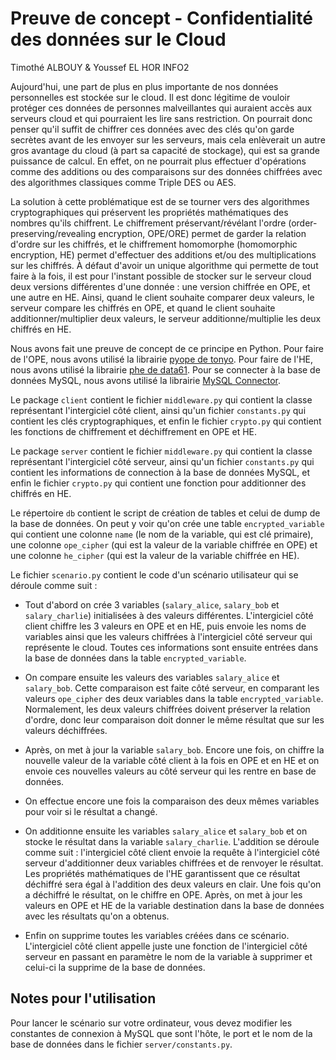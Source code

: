 # Preuve de concept - Confidentialité des données sur le Cloud

Timothé ALBOUY & Youssef EL HOR
INFO2

Aujourd'hui, une part de plus en plus importante de nos données personnelles est stockée sur le cloud. Il est donc légitime de vouloir protéger ces données de personnes malveillantes qui auraient accès aux serveurs cloud et qui pourraient les lire sans restriction. On pourrait donc penser qu'il suffit de chiffrer ces données avec des clés qu'on garde secrètes avant de les envoyer sur les serveurs, mais cela enlèverait un autre gros avantage du cloud (à part sa capacité de stockage), qui est sa grande puissance de calcul. En effet, on ne pourrait plus effectuer d'opérations comme des additions ou des comparaisons sur des données chiffrées avec des algorithmes classiques comme Triple DES ou AES.

La solution à cette problématique est de se tourner vers des algorithmes cryptographiques qui préservent les propriétés mathématiques des nombres qu'ils chiffrent. Le chiffrement préservant/révélant l'ordre (order-preserving/revealing encryption, OPE/ORE) permet de garder la relation d'ordre sur les chiffrés, et le chiffrement homomorphe (homomorphic encryption, HE) permet d'effectuer des additions et/ou des multiplications sur les chiffrés. À défaut d'avoir un unique algorithme qui permette de tout faire à la fois, il est pour l'instant possible de stocker sur le serveur cloud deux versions différentes d'une donnée : une version chiffrée en OPE, et une autre en HE. Ainsi, quand le client souhaite comparer deux valeurs, le serveur compare les chiffrés en OPE, et quand le client souhaite additionner/multiplier deux valeurs, le serveur additionne/multiplie les deux chiffrés en HE.

Nous avons fait une preuve de concept de ce principe en Python. Pour faire de l'OPE, nous avons utilisé la librairie [pyope de tonyo](https://github.com/tonyo/pyope). Pour faire de l'HE, nous avons utilisé la librairie [phe de data61](https://github.com/data61/python-paillier). Pour se connecter à la base de données MySQL, nous avons utilisé la librairie [MySQL Connector](https://github.com/mysql/mysql-connector-python).
 
Le package `client` contient le fichier `middleware.py` qui contient la classe représentant l'intergiciel côté client, ainsi qu'un fichier `constants.py` qui contient les clés cryptographiques, et enfin le fichier `crypto.py` qui contient les fonctions de chiffrement et déchiffrement en OPE et HE.

Le package `server` contient le fichier `middleware.py` qui contient la classe représentant l'intergiciel côté serveur, ainsi qu'un fichier `constants.py` qui contient les informations de connection à la base de données MySQL, et enfin le fichier `crypto.py` qui contient une fonction pour additionner des chiffrés en HE.

Le répertoire `db` contient le script de création de tables et celui de dump de la base de données. On peut y voir qu'on crée une table `encrypted_variable` qui contient une colonne `name` (le nom de la variable, qui est clé primaire), une colonne `ope_cipher` (qui est la valeur de la variable chiffrée en OPE) et une colonne `he_cipher` (qui est la valeur de la variable chiffrée en HE).

Le fichier `scenario.py` contient le code d'un scénario utilisateur qui se déroule comme suit :

- Tout d'abord on crée 3 variables (`salary_alice`, `salary_bob` et `salary_charlie`) initialisées à des valeurs différentes. L'intergiciel côté client chiffre les 3 valeurs en OPE et en HE, puis envoie les noms de variables ainsi que les valeurs chiffrées à l'intergiciel côté serveur qui représente le cloud. Toutes ces informations sont ensuite entrées dans la base de données dans la table `encrypted_variable`.

- On compare ensuite les valeurs des variables `salary_alice` et `salary_bob`. Cette comparaison est faite côté serveur, en comparant les valeurs `ope_cipher` des deux variables dans la table `encrypted_variable`. Normalement, les deux valeurs chiffrées doivent préserver la relation d'ordre, donc leur comparaison doit donner le même résultat que sur les valeurs déchiffrées.

- Après, on met à jour la variable `salary_bob`. Encore une fois, on chiffre la nouvelle valeur de la variable côté client à la fois en OPE et en HE et on envoie ces nouvelles valeurs au côté serveur qui les rentre en base de données.

- On effectue encore une fois la comparaison des deux mêmes variables pour voir si le résultat a changé.

- On additionne ensuite les variables `salary_alice` et `salary_bob` et on stocke le résultat dans la variable `salary_charlie`. L'addition se déroule comme suit : l'intergiciel côté client envoie la requête à l'intergiciel côté serveur d'additionner deux variables chiffrées et de renvoyer le résultat. Les propriétés mathématiques de l'HE garantissent que ce résultat déchiffré sera égal à l'addition des deux valeurs en clair. Une fois qu'on a déchiffré le résultat, on le chiffre en OPE. Après, on met à jour les valeurs en OPE et HE de la variable destination dans la base de données avec les résultats qu'on a obtenus.

- Enfin on supprime toutes les variables créées dans ce scénario. L'intergiciel côté client appelle juste une fonction de l'intergiciel côté serveur en passant en paramètre le nom de la variable à supprimer et celui-ci la supprime de la base de données.

## Notes pour l'utilisation

Pour lancer le scénario sur votre ordinateur, vous devez modifier les constantes de connexion à MySQL que sont l'hôte, le port et le nom de la base de données dans le fichier `server/constants.py`.
